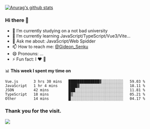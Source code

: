 [![Anurag's github stats](https://github-readme-stats.vercel.app/api?username=gideonsenku)](https://github.com/anuraghazra/github-readme-stats)
### Hi there 👋
- 🔭 I’m currently studying on a not bad university 
- 🌱 I’m currently learning JavaScript/TypeScript/Vue3/Vite...
- 💬 Ask me about: JavaScript/Web Spidder 
- 📫 How to reach me: [@Gideon_Senku](https://t.me/Gideon_Senku)
- 😄 Pronouns: ...
- ⚡ Fun fact: I ❤️ 🎵

📊 **This week I spent my time on**
<!--START_SECTION:waka-->

```text
Vue.js       3 hrs 30 mins   ██████████████▓░░░░░░░░░░   59.03 %
JavaScript   1 hr 4 mins     ████▓░░░░░░░░░░░░░░░░░░░░   18.11 %
JSON         42 mins         ███░░░░░░░░░░░░░░░░░░░░░░   11.81 %
TypeScript   18 mins         █▒░░░░░░░░░░░░░░░░░░░░░░░   05.21 %
Other        14 mins         █░░░░░░░░░░░░░░░░░░░░░░░░   04.17 %
```

<!--END_SECTION:waka-->


### Thank you for the visit.
![](http://profile-counter.glitch.me/gideonsenku/count.svg)
<!--
**GideonSenku/GideonSenku** is a ✨ _special_ ✨ repository because its `README.md` (this file) appears on your GitHub profile.

Here are some ideas to get you started:

- 🔭 I’m currently working on ...
- 🌱 I’m currently learning ...
- 👯 I’m looking to collaborate on ...
- 🤔 I’m looking for help with ...
- 💬 Ask me about ...
- 📫 How to reach me: ...
- 😄 Pronouns: ...
- ⚡ Fun fact: ...
-->
